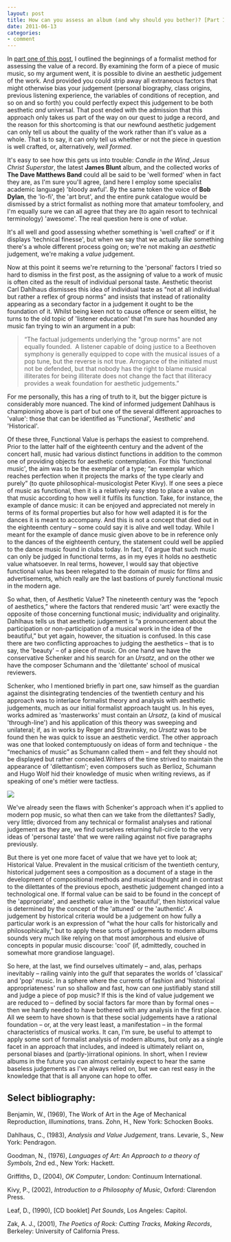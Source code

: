 ```yaml
---
layout: post
title: How can you assess an album (and why should you bother)? [Part II]
date: 2011-06-13
categories:
- comment
---
```


In [part one of this post](/how-can-you-assess-an-album-and-why-should-you-bother-part-i), I outlined the beginnings of a formalist method for assessing the value of a record. By examining the form of a piece of music music, so my argument went, it is possible to divine an aesthetic judgement of the work. And provided you could strip away all extraneous factors that might otherwise bias your judgement (personal biography, class origins, previous listening experience, the variables of conditions of reception, and so on and so forth) you could perfectly expect this judgement to be both aesthetic _and_ universal. That post ended with the admission that this approach only takes us part of the way on our quest to judge a record, and the reason for this shortcoming is that our newfound aesthetic judgement can only tell us about the quality of the work rather than it's value as a whole. That is to say, it can only tell us whether or not the piece in question is well crafted, or, alternatively, _well formed_.

It's easy to see how this gets us into trouble: _Candle in the Wind_, _Jesus Christ Superstar_, the latest **James Blunt** album, and the collected works of **The Dave Matthews Band** could all be said to be 'well formed' when in fact they are, as I'm sure you'll agree, (and here I employ some specialist academic language) 'bloody awful'. By the same token the voice of **Bob Dylan**, the 'lo-fi', the 'art brut', and the entire punk catalogue would be dismissed by a strict formalist as nothing more that amateur tomfoolery, and I'm equally sure we can all agree that they are (to again resort to technical terminology) 'awesome'. The real question here is one of *value*.

It's all well and good assessing whether something is 'well crafted' or if it displays 'technical finesse', but when we say that we actually _like_ something there's a whole different process going on; we're not making an *aesthetic* judgement, we're making a *value* judgement.

Now at this point it seems we're returning to the 'personal' factors I tried so hard to dismiss in the first post, as the assigning of value to a work of music is often cited as the result of individual personal taste. Aesthetic theorist Carl Dahlhaus dismisses this idea of individual taste as “not at all individual but rather a reflex of group norms” and insists that instead of rationality appearing as a secondary factor in a judgement it ought to be the foundation of it. Whilst being keen not to cause offence or seem elitist, he turns to the old topic of 'listener education' that I'm sure has hounded any music fan trying to win an argument in a pub:


> “The factual judgements underlying the "group norms" are not equally founded.  A listener capable of doing justice to a Beethoven symphony is generally equipped to cope with the musical issues of a pop tune, but the reverse is not true. Arrogance of the initiated must not be defended, but that nobody has the right to blame musical illiterates for being illiterate does not change the fact that illiteracy provides a weak foundation for aesthetic judgements.”


For me personally, this has a ring of truth to it, but the bigger picture is considerably more nuanced. The kind of informed judgement Dahlhaus is championing above is part of but one of the several different approaches to 'value': those that can be identified as 'Functional', 'Aesthetic' and 'Historical'.

Of these three, Functional Value is perhaps the easiest to comprehend. Prior to the latter half of the eighteenth century and the advent of the concert hall, music had various distinct functions in addition to the common one of providing objects for aesthetic contemplation. For this 'functional music', the aim was to be the exemplar of a type; “an exemplar which reaches perfection when it projects the marks of the type clearly and purely” (to quote philosophical-musicologist Peter Kivy). If one sees a piece of music as functional, then it is a relatively easy step to place a value on that music according to how well it fulfils its function. Take, for instance, the example of dance music: it can be enjoyed and appreciated not merely in terms of its formal properties but also for how well adapted it is for the dances it is meant to accompany. And this is not a concept that died out in the eighteenth century – some could say it is alive and well today. While I meant for the example of dance music given above to be in reference only to the dances of the eighteenth century, the statement could well be applied to the dance music found in clubs today. In fact, I'd argue that such music can only be judged in functional terms, as in my eyes it holds no aesthetic value whatsoever. In real terms, however, I would say that objective functional value has been relegated to the domain of music for films and advertisements, which really are the last bastions of purely functional music in the modern age.

So what, then, of Aesthetic Value? The nineteenth century was the “epoch of aesthetics,” where the factors that rendered music 'art' were exactly the opposite of those concerning functional music; individuality and originality. Dahlhaus tells us that aesthetic judgement is “a pronouncement about the participation or non-participation of a musical work in the idea of the beautiful,” but yet again, however, the situation is confused. In this case there are two conflicting approaches to judging the aesthetics – that is to say, the 'beauty' – of a piece of music. On one hand we have the conservative Schenker and his search for an _Ursatz_, and on the other we have the composer Schumann and the 'dilettante' school of musical reviewers.

Schenker, who I mentioned briefly in part one, saw himself as the guardian against the disintegrating tendencies of the twentieth century and his approach was to interlace formalist theory and analysis with aesthetic judgements, much as our initial formalist approach taught us. In his eyes, works admired as 'masterworks' must contain an _Ursatz_, (a kind of musical 'through-line') and his application of this theory was sweeping and unilateral; if, as in works by Reger and Stravinsky, no _Ursatz_ was to be found then he was quick to issue an aesthetic verdict. The other approach was one that looked contemptuously on ideas of form and technique - the “mechanics of music” as Schumann called them – and felt they should not be displayed but rather concealed.Writers of the time strived to maintain the appearance of 'dilettantism'; even composers such as Berlioz, Schumann and Hugo Wolf hid their knowledge of music when writing reviews, as if speaking of one's métier were tactless.

![](http://eatenbymonsters.files.wordpress.com/2011/06/english-judge.jpg?w=300)

We've already seen the flaws with Schenker's approach when it's applied to modern pop music, so what then can we take from the dilettantes? Sadly, very little; divorced from any technical or formalist analyses and rational judgement as they are, we find ourselves returning full-circle to the very ideas of 'personal taste' that we were railing against not five paragraphs previously.

But there is yet one more facet of value that we have yet to look at; Historical Value. Prevalent in the musical criticism of the twentieth century, historical judgement sees a composition as a document of a stage in the development of compositional methods and musical thought and in contrast to the dilettantes of the previous epoch, aesthetic judgement changed into a technological one. If formal value can be said to be found in the concept of the 'appropriate', and aesthetic value in the 'beautiful', then historical value is determined by the concept of the 'attuned' or the 'authentic'. A judgement by historical criteria would be a judgement on how fully a particular work is an expression of “what the hour calls for historically and philosophically,” but to apply these sorts of judgements to modern albums sounds very much like relying on that most amorphous and elusive of concepts in popular music discourse: 'cool' (if, admittedly, couched in somewhat more grandiose language).

So here, at the last, we find ourselves ultimately – and, alas, perhaps inevitably – railing vainly into the gulf that separates the worlds of 'classical' and 'pop' music. In a sphere where the currents of fashion and 'historical appropriateness' run so shallow and fast, how can one justifiably stand still and judge a piece of pop music? If this is the kind of value judgement we are reduced to – defined by social factors far more than by formal ones – then we hardly needed to have bothered with any analysis in the first place. All we seem to have shown is that these social judgements have a rational foundation – or, at the very least least, a manifestation – in the formal characteristics of musical works. It can, I'm sure, be useful to attempt to apply some sort of formalist analysis of modern albums, but only as a single facet in an approach that includes, and indeed is ultimately reliant on, personal biases and (partly-)irrational opinions. In short, when I review albums in the future you can almost certainly expect to hear the same baseless judgements as I've always relied on, but we can rest easy in the knowledge that that is all anyone can hope to offer.

## Select bibliography:

Benjamin, W., (1969), The Work of Art in the Age of Mechanical Reproduction, _Illuminations_, trans. Zohn, H., New York: Schocken Books.

Dahlhaus, C., (1983), _Analysis and Value Judgement_, trans. Levarie, S., New York: Pendragon.

Goodman, N., (1976), _Languages of Art: An Approach to a theory of Symbols_, 2nd ed., New York: Hackett.

Griffiths, D., (2004), _OK Computer_, London: Continuum International.

Kivy, P., (2002), _Introduction to a Philosophy of Music_, Oxford: Clarendon Press.

Leaf, D., (1990), [CD booklet] _Pet Sounds_, Los Angeles: Capitol.

Zak, A. J., (2001), _The Poetics of Rock: Cutting Tracks, Making Records_, Berkeley: University of California Press.
